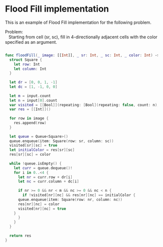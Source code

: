 # Flood Fill implementation

This is an example of Flood Fill implementation for the following problem.  

Problem:  
&nbsp;&nbsp; Starting from cell (sr, sc), fill in 4-directionally adjacent cells with the color specified as an argument.  

```swift

func floodFill(_ image: [[Int]], _ sr: Int, _ sc: Int, _ color: Int) -> [[Int]] {
  struct Square {
    let row: Int
    let column: Int
  }
  
  let dr = [0, 0, 1, -1]
  let dc = [1, -1, 0, 0]
  
  let m = input.count
  let n = input[0].count
  var visited = [[Bool]](repeating: [Bool](repeating: false, count: n), count: m)
  var res = [[Int]]()
  
  for row in image {
    res.append(row)
  }
  
  let queue = Queue<Square>()
  queue.enqueue(item: Square(row: sr, column: sc))
  visited[sr][sc] = true
  let initialColor = res[sr][sc]
  res[sr][sc] = color
  
  while !queue.isEmpty() {
    let curr = queue.dequeue()!
    for i in 0..<4 {
      let nr = curr.row + dr[i]
      let nc = curr.column + dc[i]
      
      if nr >= 0 && nr < m && nc >= 0 && nc < n {
        if !visited[nr][nc] && res[nr][nc] == initialColor {
	  queue.enqueue(item: Square(row: nr, column: nc))
	  res[nr][nc] = color
	  visited[nr][nc] = true
	}
      }
    }
  }
  
  return res
}

```
